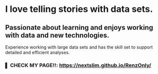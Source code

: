 # I love telling stories with data sets.

## Passionate about learning and enjoys working with data and new technologies. 
Experience working with large data sets and has the skill set to support detailed and efficient analyses.

### ▌ CHECK MY PAGE!!:  https://nextslim.github.io/RenzOnly/
